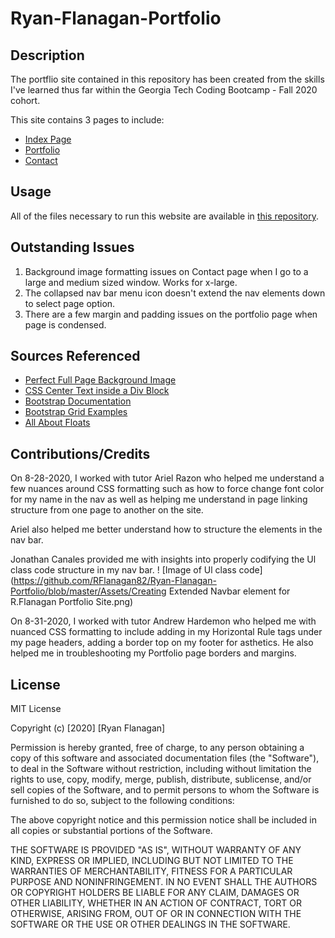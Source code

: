 # Ryan-Flanagan-Portfolio

## Description
The portflio site contained in this repository has been created from the skills I've learned thus far within the Georgia Tech Coding Bootcamp - Fall 2020 cohort.

This site contains 3 pages to include:

- [Index Page](https://rflanagan82.github.io/Ryan-Flanagan-Portfolio/)
- [Portfolio](https://rflanagan82.github.io/Ryan-Flanagan-Portfolio/portfolio.html)
- [Contact](https://rflanagan82.github.io/Ryan-Flanagan-Portfolio/contact.html)

## Usage
All of the files necessary to run this website are available in [this repository](https://github.com/RFlanagan82/Ryan-Flanagan-Portfolio).

## Outstanding Issues
1. Background image formatting issues on Contact page when I go to a large and medium sized window. Works for x-large.
2. The collapsed nav bar menu icon doesn't extend the nav elements down to select page option.
3. There are a few margin and padding issues on the portfolio page when page is condensed.

## Sources Referenced

- [Perfect Full Page Background Image](https://css-tricks.com/perfect-full-page-background-image/)
- [CSS Center Text inside a Div Block](https://stackoverflow.com/questions/5703552/css-center-text-horizontally-and-vertically-inside-a-div-block)
- [Bootstrap Documentation](https://getbootstrap.com/docs/4.5/getting-started/introduction/)
- [Bootstrap Grid Examples](https://getbootstrap.com/docs/4.5/examples/grid/#containers)
- [All About Floats](https://css-tricks.com/all-about-floats/)


## Contributions/Credits
On 8-28-2020, I worked with tutor Ariel Razon who helped me understand a few nuances around CSS formatting such as how to force change font color for my name in the nav as well as helping me understand in page linking structure from one page to another on the site.

Ariel also helped me better understand how to structure the elements in the nav bar.

Jonathan Canales provided me with insights into properly codifying the Ul class code structure in my nav bar.
! [Image of Ul class code](https://github.com/RFlanagan82/Ryan-Flanagan-Portfolio/blob/master/Assets/Creating Extended Navbar element for R.Flanagan Portfolio Site.png)

On 8-31-2020, I worked with tutor Andrew Hardemon who helped me with nuanced CSS formatting to include adding in my Horizontal Rule tags under my page headers, adding a border top on my footer for asthetics. He also helped me in troubleshooting my Portfolio page borders and margins.

## License
MIT License

Copyright (c) [2020] [Ryan Flanagan]

Permission is hereby granted, free of charge, to any person obtaining a copy
of this software and associated documentation files (the "Software"), to deal
in the Software without restriction, including without limitation the rights
to use, copy, modify, merge, publish, distribute, sublicense, and/or sell
copies of the Software, and to permit persons to whom the Software is
furnished to do so, subject to the following conditions:

The above copyright notice and this permission notice shall be included in all
copies or substantial portions of the Software.

THE SOFTWARE IS PROVIDED "AS IS", WITHOUT WARRANTY OF ANY KIND, EXPRESS OR
IMPLIED, INCLUDING BUT NOT LIMITED TO THE WARRANTIES OF MERCHANTABILITY,
FITNESS FOR A PARTICULAR PURPOSE AND NONINFRINGEMENT. IN NO EVENT SHALL THE
AUTHORS OR COPYRIGHT HOLDERS BE LIABLE FOR ANY CLAIM, DAMAGES OR OTHER
LIABILITY, WHETHER IN AN ACTION OF CONTRACT, TORT OR OTHERWISE, ARISING FROM,
OUT OF OR IN CONNECTION WITH THE SOFTWARE OR THE USE OR OTHER DEALINGS IN THE
SOFTWARE.
